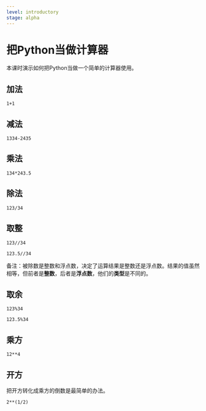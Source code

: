 ```yaml
---
level: introductory
stage: alpha
---
```


# 把Python当做计算器

本课时演示如何把Python当做一个简单的计算器使用。

## 加法

```{code-cell} ipython3
1+1
```

## 减法

```{code-cell} ipython3
1334-2435
```

## 乘法

```{code-cell} ipython3
134*243.5
```

## 除法

```{code-cell} ipython3
123/34
```

## 取整

```{code-cell} ipython3
123//34
```

```{code-cell} ipython3
123.5//34
```

备注：被除数是整数和浮点数，决定了运算结果是整数还是浮点数。结果的值虽然相等，但前者是**整数**，后者是**浮点数**，他们的**类型**是不同的。

## 取余

```{code-cell} ipython3
123%34
```

```{code-cell} ipython3
123.5%34
```

## 乘方

```{code-cell} ipython3
12**4
```

## 开方

把开方转化成乘方的倒数是最简单的办法。

```{code-cell} ipython3
2**(1/2)
```
